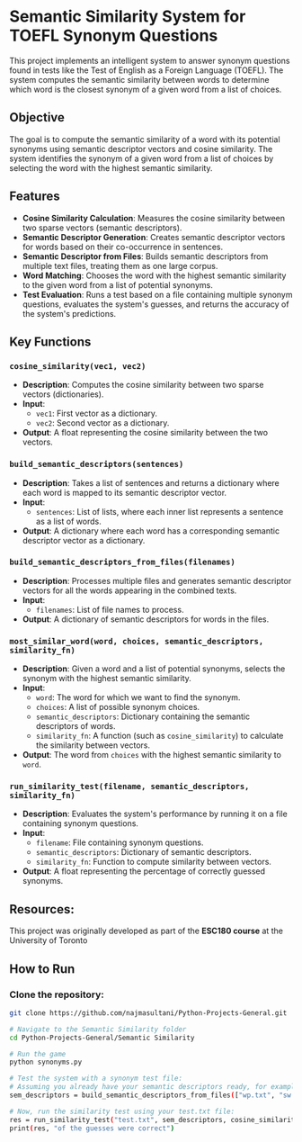 # Semantic Similarity System for TOEFL Synonym Questions

This project implements an intelligent system to answer synonym questions found in tests like the Test of English as a Foreign Language (TOEFL). The system computes the semantic similarity between words to determine which word is the closest synonym of a given word from a list of choices.

## Objective

The goal is to compute the semantic similarity of a word with its potential synonyms using semantic descriptor vectors and cosine similarity. The system identifies the synonym of a given word from a list of choices by selecting the word with the highest semantic similarity.

## Features

- **Cosine Similarity Calculation**: Measures the cosine similarity between two sparse vectors (semantic descriptors).
- **Semantic Descriptor Generation**: Creates semantic descriptor vectors for words based on their co-occurrence in sentences.
- **Semantic Descriptor from Files**: Builds semantic descriptors from multiple text files, treating them as one large corpus.
- **Word Matching**: Chooses the word with the highest semantic similarity to the given word from a list of potential synonyms.
- **Test Evaluation**: Runs a test based on a file containing multiple synonym questions, evaluates the system's guesses, and returns the accuracy of the system's predictions.

## Key Functions

### `cosine_similarity(vec1, vec2)`
- **Description**: Computes the cosine similarity between two sparse vectors (dictionaries).
- **Input**: 
  - `vec1`: First vector as a dictionary.
  - `vec2`: Second vector as a dictionary.
- **Output**: A float representing the cosine similarity between the two vectors.

### `build_semantic_descriptors(sentences)`
- **Description**: Takes a list of sentences and returns a dictionary where each word is mapped to its semantic descriptor vector.
- **Input**:
  - `sentences`: List of lists, where each inner list represents a sentence as a list of words.
- **Output**: A dictionary where each word has a corresponding semantic descriptor vector as a dictionary.

### `build_semantic_descriptors_from_files(filenames)`
- **Description**: Processes multiple files and generates semantic descriptor vectors for all the words appearing in the combined texts.
- **Input**:
  - `filenames`: List of file names to process.
- **Output**: A dictionary of semantic descriptors for words in the files.

### `most_similar_word(word, choices, semantic_descriptors, similarity_fn)`
- **Description**: Given a word and a list of potential synonyms, selects the synonym with the highest semantic similarity.
- **Input**:
  - `word`: The word for which we want to find the synonym.
  - `choices`: A list of possible synonym choices.
  - `semantic_descriptors`: Dictionary containing the semantic descriptors of words.
  - `similarity_fn`: A function (such as `cosine_similarity`) to calculate the similarity between vectors.
- **Output**: The word from `choices` with the highest semantic similarity to `word`.

### `run_similarity_test(filename, semantic_descriptors, similarity_fn)`
- **Description**: Evaluates the system's performance by running it on a file containing synonym questions.
- **Input**:
  - `filename`: File containing synonym questions.
  - `semantic_descriptors`: Dictionary of semantic descriptors.
  - `similarity_fn`: Function to compute similarity between vectors.
- **Output**: A float representing the percentage of correctly guessed synonyms.

## Resources: 
This project was originally developed as part of the **ESC180 course** at the University of Toronto

## How to Run
### Clone the repository:

```bash
git clone https://github.com/najmasultani/Python-Projects-General.git

# Navigate to the Semantic Similarity folder
cd Python-Projects-General/Semantic Similarity

# Run the game
python synonyms.py

# Test the system with a synonym test file:
# Assuming you already have your semantic descriptors ready, for example:
sem_descriptors = build_semantic_descriptors_from_files(["wp.txt", "sw.txt"])

# Now, run the similarity test using your test.txt file:
res = run_similarity_test("test.txt", sem_descriptors, cosine_similarity)
print(res, "of the guesses were correct")
